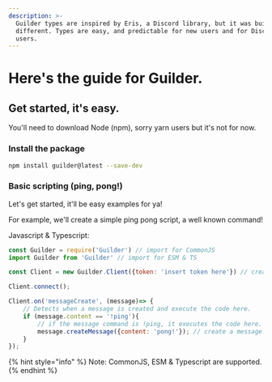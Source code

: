 ```yaml
---
description: >-
  Guilder types are inspired by Eris, a Discord library, but it was built
  different. Types are easy, and predictable for new users and for Discord Eris
  users.
---
```


# Here's the guide for Guilder.

## Get started, it's easy.

You'll need to download Node (npm), sorry yarn users but it's not for now.

### Install the package

```bash
npm install guilder@latest --save-dev
```

### Basic scripting (ping, pong!)

Let's get started, it'll be easy examples for ya!

For example, we'll create a simple ping pong script, a well known command!

Javascript & Typescript:

```javascript
const Guilder = require('Guilder') // import for CommonJS
import Guilder from 'Guilder' // import for ESM & TS

const Client = new Guilder.Client({token: 'insert token here'}) // create client

Client.connect();

Client.on('messageCreate', (message)=> {
    // Detects when a message is created and execute the code here.
    if (message.content == '!ping'){
        // if the message command is !ping, it executes the code here.
        message.createMessage({content: 'pong!'}); // create a message.
    }
});
```

{% hint style="info" %}
Note: CommonJS, ESM & Typescript are supported.
{% endhint %}
